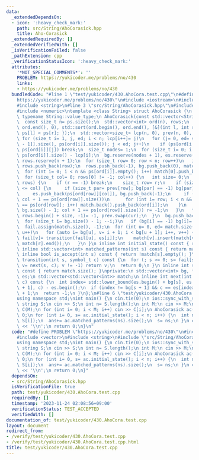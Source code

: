 ```yaml
---
data:
  _extendedDependsOn:
  - icon: ':heavy_check_mark:'
    path: src/String/AhoCorasick.hpp
    title: Aho-Corasick
  _extendedRequiredBy: []
  _extendedVerifiedWith: []
  _isVerificationFailed: false
  _pathExtension: cpp
  _verificationStatusIcon: ':heavy_check_mark:'
  attributes:
    '*NOT_SPECIAL_COMMENTS*': ''
    PROBLEM: https://yukicoder.me/problems/no/430
    links:
    - https://yukicoder.me/problems/no/430
  bundledCode: "#line 1 \"test/yukicoder/430.AhoCora.test.cpp\"\n#define PROBLEM \"\
    https://yukicoder.me/problems/no/430\"\n#include <iostream>\n#include <vector>\n\
    #include <string>\n#line 3 \"src/String/AhoCorasick.hpp\"\n#include <algorithm>\n\
    #include <numeric>\ntemplate <class String> struct AhoCorasick {\n using symbol_t=\
    \ typename String::value_type;\n AhoCorasick(const std::vector<String> &ps) {\n\
    \  const size_t n= ps.size();\n  std::vector<int> ord(n), rows;\n  std::iota(ord.begin(),\
    \ ord.end(), 0), std::sort(ord.begin(), ord.end(), [&](int l, int r) { return\
    \ ps[l] < ps[r]; });\n  std::vector<size_t> lcp(n, 0), prev(n, 0), cur(n);\n \
    \ for (size_t i= 1, j, ed; i < n; lcp[i++]= j)\n   for (j= 0, ed= std::min(ps[ord[i\
    \ - 1]].size(), ps[ord[i]].size()); j < ed; j++)\n    if (ps[ord[i - 1]][j] !=\
    \ ps[ord[i]][j]) break;\n  size_t nodes= 1;\n  for (size_t i= 0; i < n; i++) nodes+=\
    \ ps[ord[i]].size() - lcp[i];\n  bg.reserve(nodes + 1), es.reserve(nodes), match.reserve(nodes),\
    \ rows.reserve(n + 1);\n  for (size_t row= 0; row < n; row++)\n   if (!ps[ord[row]].empty())\
    \ rows.push_back(row);\n  rows.push_back(-1), bg.push_back(0), match.push_back({});\n\
    \  for (int i= 0; i < n && ps[ord[i]].empty(); i++) match[0].push_back(ord[i]);\n\
    \  for (size_t col= 0; rows[0] != -1; col++) {\n   int size= 0;\n   for (int &r:\
    \ rows) {\n    if (r == -1) break;\n    size_t row= r;\n    if (size++; lcp[row]\
    \ <= col) {\n     if (size_t par= prev[row]; bg[par] == -1) bg[par]= es.size();\n\
    \     es.push_back(ps[ord[row]][col]), bg.push_back(-1);\n     if (match.push_back({});\
    \ col + 1 == ps[ord[row]].size())\n      for (int i= row; i < n && ps[ord[i]]\
    \ == ps[ord[row]]; i++) match.back().push_back(ord[i]);\n    }\n    if (cur[row]=\
    \ bg.size() - 1; col + 1 == ps[ord[row]].size()) r= -1;\n   }\n   *std::remove(rows.begin(),\
    \ rows.begin() + size, -1)= -1, prev.swap(cur);\n  }\n  bg.push_back(es.size());\n\
    \  for (size_t i= bg.size() - 1; --i;)\n   if (bg[i] == -1) bg[i]= bg[i + 1];\n\
    \  fail.assign(match.size(), -1);\n  for (int u= 0, ed= match.size(); u < ed;\
    \ u++)\n   for (auto i= bg[u], v= i + 1; i < bg[u + 1]; i++, v++) {\n    int r=\
    \ fail[v]= transition(fail[u], es[i]);\n    match[v].insert(match[v].end(), match[r].begin(),\
    \ match[r].end());\n   }\n }\n inline int initial_state() const { return 0; }\n\
    \ inline std::vector<int> matched_patterns(int s) const { return match[s]; }\n\
    \ inline bool is_accept(int s) const { return !match[s].empty(); }\n inline int\
    \ transition(int s, symbol_t c) const {\n  for (; s >= 0; s= fail[s])\n   if (int\
    \ v= next(s, c); v != -1) return v;\n  return 0;\n }\n inline int state_size()\
    \ const { return match.size(); }\nprivate:\n std::vector<int> bg, fail;\n std::vector<symbol_t>\
    \ es;\n std::vector<std::vector<int>> match;\n inline int next(int s, symbol_t\
    \ c) const {\n  int index= std::lower_bound(es.begin() + bg[s], es.begin() + bg[s\
    \ + 1], c) - es.begin();\n  if (index != bg[s + 1] && c == es[index]) return index\
    \ + 1;\n  return -1;\n }\n};\n#line 6 \"test/yukicoder/430.AhoCora.test.cpp\"\n\
    using namespace std;\nint main() {\n cin.tie(0);\n ios::sync_with_stdio(false);\n\
    \ string S;\n cin >> S;\n int n= S.length();\n int M;\n cin >> M;\n vector<string>\
    \ C(M);\n for (int i= 0; i < M; i++) cin >> C[i];\n AhoCorasick ac(C);\n int ans=\
    \ 0;\n for (int i= 0, s= ac.initial_state(); i < n; i++) {\n  int ns= ac.transition(s,\
    \ S[i]);\n  ans+= ac.matched_patterns(ns).size();\n  s= ns;\n }\n cout << ans\
    \ << '\\n';\n return 0;\n}\n"
  code: "#define PROBLEM \"https://yukicoder.me/problems/no/430\"\n#include <iostream>\n\
    #include <vector>\n#include <string>\n#include \"src/String/AhoCorasick.hpp\"\n\
    using namespace std;\nint main() {\n cin.tie(0);\n ios::sync_with_stdio(false);\n\
    \ string S;\n cin >> S;\n int n= S.length();\n int M;\n cin >> M;\n vector<string>\
    \ C(M);\n for (int i= 0; i < M; i++) cin >> C[i];\n AhoCorasick ac(C);\n int ans=\
    \ 0;\n for (int i= 0, s= ac.initial_state(); i < n; i++) {\n  int ns= ac.transition(s,\
    \ S[i]);\n  ans+= ac.matched_patterns(ns).size();\n  s= ns;\n }\n cout << ans\
    \ << '\\n';\n return 0;\n}"
  dependsOn:
  - src/String/AhoCorasick.hpp
  isVerificationFile: true
  path: test/yukicoder/430.AhoCora.test.cpp
  requiredBy: []
  timestamp: '2023-11-24 02:08:56+09:00'
  verificationStatus: TEST_ACCEPTED
  verifiedWith: []
documentation_of: test/yukicoder/430.AhoCora.test.cpp
layout: document
redirect_from:
- /verify/test/yukicoder/430.AhoCora.test.cpp
- /verify/test/yukicoder/430.AhoCora.test.cpp.html
title: test/yukicoder/430.AhoCora.test.cpp
---
```

